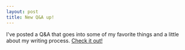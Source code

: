 ```yaml
---
layout: post
title: New Q&A up!
---
```


I've posted a Q&A that goes into some of my favorite things and a little about my writing process. <a href="/about/QandA.html">Check it out!</a>